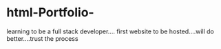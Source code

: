 # html-Portfolio-
learning to be a full stack developer.... first website to be hosted....will do better....trust the process 
